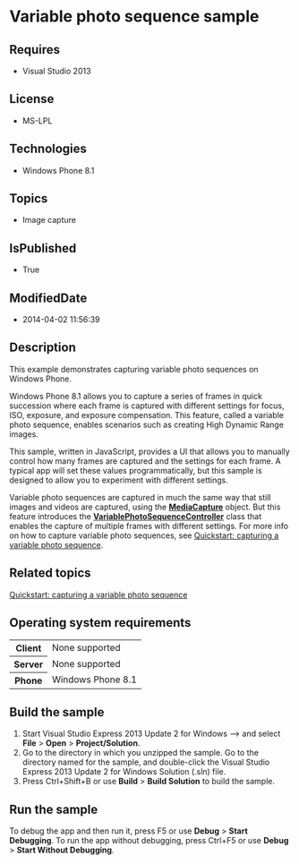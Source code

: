 # Variable photo sequence sample
## Requires
* Visual Studio 2013
## License
* MS-LPL
## Technologies
* Windows Phone 8.1
## Topics
* Image capture
## IsPublished
* True
## ModifiedDate
* 2014-04-02 11:56:39
## Description

<div id="mainSection">
<p>This example demonstrates capturing variable photo sequences on Windows Phone.
</p>
<p>Windows Phone 8.1 allows you to capture a series of frames in quick succession where each frame is captured with different settings for focus, ISO, exposure, and exposure compensation. This feature, called a variable photo sequence, enables scenarios such
 as creating High Dynamic Range images.</p>
<p>This sample, written in JavaScript, provides a UI that allows you to manually control how many frames are captured and the settings for each frame. A typical app will set these values programmatically, but this sample is designed to allow you to experiment
 with different settings.</p>
<p>Variable photo sequences are captured in much the same way that still images and videos are captured, using the
<a href="http://msdn.microsoft.com/library/windows/apps/br241124"><b>MediaCapture</b></a> object. But this feature introduces the
<a href="http://msdn.microsoft.com/library/windows/apps/dn640573"><b>VariablePhotoSequenceController</b></a> class that enables the capture of multiple frames with different settings. For more info on how to capture variable photo sequences, see
<a href="http://msdn.microsoft.com/library/windows/apps/dn642091">Quickstart: capturing a variable photo sequence</a>.</p>
<h2><a id="related_topics"></a>Related topics</h2>
<dl><dt><a href="http://msdn.microsoft.com/library/windows/apps/dn642091">Quickstart: capturing a variable photo sequence</a>
</dt></dl>
<h2>Operating system requirements</h2>
<table>
<tbody>
<tr>
<th>Client</th>
<td><dt>None supported </dt></td>
</tr>
<tr>
<th>Server</th>
<td><dt>None supported </dt></td>
</tr>
<tr>
<th>Phone</th>
<td><dt>Windows Phone 8.1 </dt></td>
</tr>
</tbody>
</table>
<h2>Build the sample</h2>
<p></p>
<ol>
<li>Start Visual Studio Express&nbsp;2013 Update&nbsp;2 for Windows --&gt; and select <b>File</b> &gt;
<b>Open</b> &gt; <b>Project/Solution</b>. </li><li>Go to the directory in which you unzipped the sample. Go to the directory named for the sample, and double-click the Visual Studio Express&nbsp;2013 Update&nbsp;2 for Windows Solution (.sln) file.
</li><li>Press Ctrl&#43;Shift&#43;B or use <b>Build</b> &gt; <b>Build Solution</b> to build the sample.
</li></ol>
<p></p>
<h2>Run the sample</h2>
<p>To debug the app and then run it, press F5 or use <b>Debug</b> &gt; <b>Start Debugging</b>. To run the app without debugging, press Ctrl&#43;F5 or use
<b>Debug</b> &gt; <b>Start Without Debugging</b>. </p>
</div>

